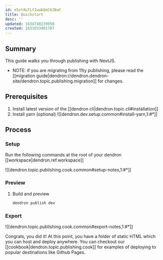 ```yaml
---
id: e5st4LFLtIwwbQmC6JBaF
title: Quickstart
desc: ''
updated: 1634740239950
created: 1631033401707
---
```


## Summary 

This guide walks you through publishing with NextJS. 

- NOTE: if you are migrating from 11ty publishing, please read the [[migration guide|dendron://dendron.dendron-site/dendron.topic.publishing.migration]] for changes.

## Prerequisites
1. Install latest version of the [[dendron cli|dendron.topic.cli#installation]]
1. Install yarn (optional)
![[dendron.dev.setup.common#install-yarn,1:#*]]

## Process

### Setup
Run the following commands at the root of your dendron [[workspace|dendron.ref.workspace]]

![[dendron.topic.publishing.cook.common#setup-notes,1:#*]]

### Preview
1. Build and preview
    ```sh
    dendron publish dev
    ```
### Export

![[dendron.topic.publishing.cook.common#export-notes,1:#*]]

Congrats, you did it! At this point, you have a folder of static HTML which you can host and deploy anywhere. You can checkout our [[cookbook|dendron.topic.publishing.cook]] for examples of deploying to popular destinations like Github Pages.
